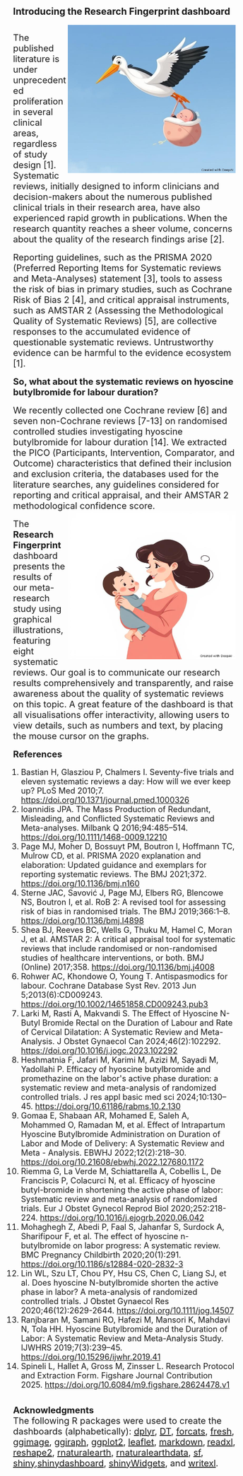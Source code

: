 ## Introducing the Research Fingerprint dashboard 

<img src="./www/stork_with_baby.jpg" alt="Example" width="380" height="335" align="right"/>
<br>
<span style="font-size: 20px;">The published literature is under unprecedented proliferation in several clinical areas, regardless of study design [1].</span> 
<span style="font-size: 20px;">Systematic reviews, initially designed to inform clinicians and decision-makers about the numerous published clinical trials in their research area, 
have also experienced rapid growth in publications.</span> 
<span style="font-size: 20px;">When the research quantity reaches a sheer volume, concerns about the quality of the research findings arise [2].</span> 
<br><br>
<span style="font-size: 20px;">Reporting guidelines, such as the PRISMA 2020 (Preferred Reporting Items for Systematic reviews and Meta-Analyses) statement [3], 
tools to assess the risk of bias in primary studies, such as Cochrane Risk of Bias 2 [4], and critical appraisal instruments, 
such as AMSTAR 2 (Assessing the Methodological Quality of Systematic Reviews) [5], are collective responses to the accumulated evidence of questionable systematic reviews. 
Untrustworthy evidence can be harmful to the evidence ecosystem [1].</span>  
<br><br>
<span style="font-size: 20px;"><strong>So, what about the systematic reviews on hyoscine butylbromide for labour duration?</strong></span> 
<br><br>
<span style="font-size: 20px;">We recently collected one Cochrane review [6] and seven non-Cochrane reviews [7-13] on randomised controlled studies investigating hyoscine butylbromide for labour duration [14]. 
We extracted the PICO (Participants, Intervention, Comparator, and Outcome) characteristics that defined their inclusion and exclusion criteria, the databases used for the literature searches, 
any guidelines considered for reporting and critical appraisal, and their AMSTAR 2 methodological confidence score.</span> 
<br>
<img src="./www/mother_baby.png" alt="Example" width="380" height="335" align="right"/>
<br>
<span style="font-size: 20px;">The <strong>Research Fingerprint</strong> dashboard presents the results of our meta-research study using graphical illustrations, featuring eight systematic reviews. 
Our goal is to communicate our research results comprehensively and transparently, and raise awareness about the quality of systematic reviews on this topic. 
A great feature of the dashboard is that all visualisations offer interactivity, allowing users to view details, such as numbers and text, by placing the mouse cursor on the graphs.</span> 
<br><br>
<span style="font-size: 20px;"><strong>References</strong></span> 
<br>
<ol style="font-size: 18px; margin-left: 0; padding-left: 18px;">
<li>Bastian H, Glasziou P, Chalmers I. Seventy-five trials and eleven systematic reviews a day: How will we ever keep up? PLoS Med 2010;7. <a href="https://doi.org/10.1371/journal.pmed.1000326">https://doi.org/10.1371/journal.pmed.1000326</a></li>
<li>Ioannidis JPA. The Mass Production of Redundant, Misleading, and Conflicted Systematic Reviews and Meta-analyses. Milbank Q 2016;94:485–514. <a href="https://doi.org/10.1111/1468-0009.12210">https://doi.org/10.1111/1468-0009.12210</a></li>
<li>Page MJ, Moher D, Bossuyt PM, Boutron I, Hoffmann TC, Mulrow CD, et al. PRISMA 2020 explanation and elaboration: Updated guidance and exemplars for reporting systematic reviews. The BMJ 2021;372. <a href="https://doi.org/10.1136/bmj.n160">https://doi.org/10.1136/bmj.n160</a></li>
<li>Sterne JAC, Savović J, Page MJ, Elbers RG, Blencowe NS, Boutron I, et al. RoB 2: A revised tool for assessing risk of bias in randomised trials. The BMJ 2019;366:1–8. <a href="https://doi.org/10.1136/bmj.l4898">https://doi.org/10.1136/bmj.l4898</a></li>
<li>Shea BJ, Reeves BC, Wells G, Thuku M, Hamel C, Moran J, et al. AMSTAR 2: A critical appraisal tool for systematic reviews that include randomised or non-randomised studies of healthcare interventions, or both. BMJ (Online) 2017;358. <a href="https://doi.org/10.1136/bmj.j4008">https://doi.org/10.1136/bmj.j4008</a></li>
<li>Rohwer AC, Khondowe O, Young T. Antispasmodics for labour. Cochrane Database Syst Rev. 2013 Jun 5;2013(6):CD009243. <a href="https://doi.org/10.1002/14651858.CD009243.pub3">https://doi.org/10.1002/14651858.CD009243.pub3</a></li>
<li>Larki M, Rasti A, Makvandi S. The Effect of Hyoscine N-Butyl Bromide Rectal on the Duration of Labour and Rate of Cervical Dilatation: A Systematic Review and Meta-Analysis. J Obstet Gynaecol Can 2024;46(2):102292. <a href="https://doi.org/10.1016/j.jogc.2023.102292">https://doi.org/10.1016/j.jogc.2023.102292</a></li>
<li>Heshmatnia F, Jafari M, Karimi M, Azizi M, Sayadi M, Yadollahi P. Efficacy of hyoscine butylbromide and promethazine on the labor's active phase duration: a systematic review and meta-analysis of randomized controlled trials. J res appl basic med sci 2024;10:130–45. <a href="https://doi.org/10.61186/rabms.10.2.130">https://doi.org/10.61186/rabms.10.2.130</a></li>
<li>Gomaa E, Shabaan AR, Mohamed E, Saleh A, Mohammed O, Ramadan M, et al. Effect of Intrapartum Hyoscine Butylbromide Administration on Duration of Labor and Mode of Delivery: A Systematic Review and Meta - Analysis. EBWHJ 2022;12(2):218–30. <a href="https://doi.org/10.21608/ebwhj.2022.127680.1172">https://doi.org/10.21608/ebwhj.2022.127680.1172</a></li>
<li>Riemma G, La Verde M, Schiattarella A, Cobellis L, De Franciscis P, Colacurci N, et al. Efficacy of hyoscine butyl-bromide in shortening the active phase of labor: Systematic review and meta-analysis of randomized trials. Eur J Obstet Gynecol Reprod Biol 2020;252:218-224. <a href="https://doi.org/10.1016/j.ejogrb.2020.06.042">https://doi.org/10.1016/j.ejogrb.2020.06.042</a></li>
<li>Mohaghegh Z, Abedi P, Faal S, Jahanfar S, Surdock A, Sharifipour F, et al. The effect of hyoscine n- butylbromide on labor progress: A systematic review. BMC Pregnancy Childbirth 2020;20(1):291. <a href="https://doi.org/10.1186/s12884-020-2832-3">https://doi.org/10.1186/s12884-020-2832-3</a></li>
<li>Lin WL, Szu LT, Chou PY, Hsu CS, Chen C, Liang SJ, et al. Does hyoscine N-butylbromide shorten the active phase in labor? A meta-analysis of randomized controlled trials. J Obstet Gynaecol Res 2020;46(12):2629-2644. <a href="https://doi.org/10.1111/jog.14507">https://doi.org/10.1111/jog.14507</a></li>
<li>Ranjbaran M, Samani RO, Hafezi M, Mansori K, Mahdavi N, Tola HH. Hyoscine Butylbromide and the Duration of Labor: A Systematic Review and Meta-Analysis Study. IJWHRS 2019;7(3):239–45. <a href="https://doi.org/10.15296/ijwhr.2019.41">https://doi.org/10.15296/ijwhr.2019.41</a></li>
<li>Spineli L, Hallet A, Gross M, Zinsser L. Research Protocol and Extraction Form. Figshare Journal Contribution 2025. <a href="https://doi.org/10.6084/m9.figshare.28624478.v1">https://doi.org/10.6084/m9.figshare.28624478.v1</a></li>
</ol>
<br>
<span style="font-size: 20px;"><strong>Acknowledgments</strong></span> 
<br>
<span style="font-size: 20px;">The following R packages were used to create the dashboards (alphabetically): <a href="https://CRAN.R-project.org/package=dplyr">dplyr</a>, <a href="https://CRAN.R-project.org/package=DT">DT</a>, <a href="https://CRAN.R-project.org/package=forcats">forcats</a>, <a href="https://CRAN.R-project.org/package=fresh">fresh</a>,</span> 
<span style="font-size: 20px;"><a href="https://CRAN.R-project.org/package=ggimage">ggimage</a>, <a href="https://CRAN.R-project.org/package=ggiraph">ggiraph</a>, <a href="https://CRAN.R-project.org/package=ggplot2">ggplot2</a>, <a href="https://CRAN.R-project.org/package=leaflet">leaflet</a>, <a href="https://CRAN.R-project.org/package=markdown">markdown</a>,</span> 
<span style="font-size: 20px;"><a href="https://CRAN.R-project.org/package=readxl">readxl</a>, <a href="https://CRAN.R-project.org/package=reshape2">reshape2</a>, <a href="https://CRAN.R-project.org/package=rnaturalearth">rnaturalearth</a>, <a href="https://CRAN.R-project.org/package=rnaturalearthdata">rnaturalearthdata</a>, <a href="https://CRAN.R-project.org/package=sf">sf</a>,</span>  
<span style="font-size: 20px;"><a href="https://CRAN.R-project.org/package=shiny">shiny</a>,<a href="https://CRAN.R-project.org/package=shinydashboard">shinydashboard</a>, <a href="https://CRAN.R-project.org/package=shinyWidgets">shinyWidgets</a>, and <a href="https://CRAN.R-project.org/package=writexl">writexl</a>.</span> 
<br><br>
<!---<span style="font-size: 20px;">Loukia M Spineli, Patricia Könneker, Anne Christina Hallet, Anne Christine Manawa Nougho, Lotte ten Brinke, Hanna Gehling, Mechthild M Gross and Laura A Zinsser contributed to the data extraction.</span>--->
<!---<br><br> --->
<!---<span style="font-size: 20px;">Loukia M Spineli and Anna Bludau performed the critical appraisal with the AMSTAR 2 tool.</span> --->